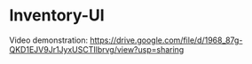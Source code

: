 # Inventory-UI
Video demonstration: https://drive.google.com/file/d/1968_87g-QKD1EJV9Jr1JyxUSCTIlbrvg/view?usp=sharing
